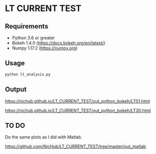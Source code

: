 
# LT CURRENT TEST


## Requirements

- Python 3.6 or greater
- Bokeh 1.4.0 (<https://docs.bokeh.org/en/latest/>)
- Numpy 1.17.2 (<https://numpy.org>)


## Usage

```bash
python lt_analysis.py
```


## Output


<https://nichub.github.io/LT_CURRENT_TEST/out_python_bokeh/LT01.html>

<https://nichub.github.io/LT_CURRENT_TEST/out_python_bokeh/LT30.html>


## TO DO

Do the same plots as I did with Matlab.

<https://github.com/NicHub/LT_CURRENT_TEST/tree/master/out_matlab>
